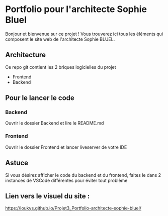 # Portfolio pour l'architecte Sophie Bluel
Bonjour et bienvenue sur ce projet !
Vous trouverez ici tous les éléments qui composent le site web de l'architecte Sophie BLUEL.

## Architecture
Ce repo git contient les 2 briques logicielles du projet 
- Frontend
- Backend

## Pour le lancer le code
### Backend
Ouvrir le dossier Backend et lire le README.md

### Frontend
Ouvrir le dossier Frontend et lancer liveserver de votre IDE
 
## Astuce
Si vous désirez afficher le code du backend et du frontend, faites le dans 2 instances de VSCode différentes pour éviter tout problème

## Lien vers le visuel du site :
https://loukys.github.io/Projet3_Portfolio-architecte-sophie-bluel/
